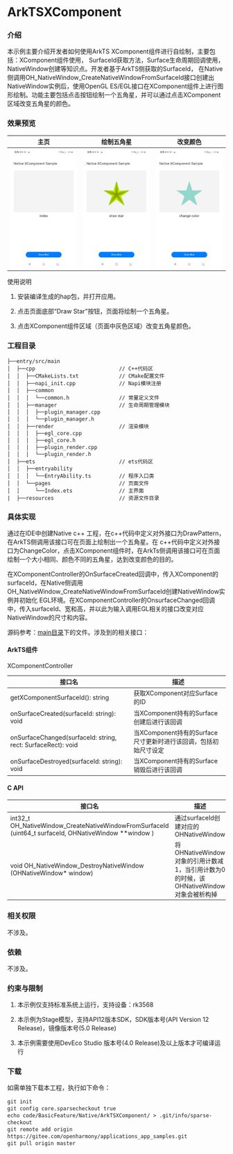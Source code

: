 # ArkTSXComponent

### 介绍

本示例主要介绍开发者如何使用ArkTS XComponent组件进行自绘制，主要包括：XComponent组件使用，
SurfaceId获取方法，Surface生命周期回调使用，NativeWindow创建等知识点。开发者基于ArkTS侧获取的SurfaceId，
在Native侧调用OH_NativeWindow_CreateNativeWindowFromSurfaceId接口创建出NativeWindow实例后，使用OpenGL ES/EGL接口在XComponent组件上进行图形绘制。功能主要包括点击按钮绘制一个五角星，并可以通过点击XComponent区域改变五角星的颜色。

### 效果预览

| 主页                                   | 绘制五角星                                         | 改变颜色                                                |
|--------------------------------------|-----------------------------------------------|-----------------------------------------------------|
| ![main](screenshots/device/main.png) | ![draw star](screenshots/device/drawStar.png) | ![change color](screenshots/device/changeColor.png) |

使用说明

1. 安装编译生成的hap包，并打开应用。

2. 点击页面底部“Draw Star”按钮，页面将绘制一个五角星。

3. 点击XComponent组件区域（页面中灰色区域）改变五角星颜色。


### 工程目录

```
├──entry/src/main
│  ├──cpp                           // C++代码区
│  │  ├──CMakeLists.txt             // CMake配置文件
│  │  ├──napi_init.cpp              // Napi模块注册
│  │  ├──common
│  │  │  └──common.h                // 常量定义文件
│  │  ├──manager                    // 生命周期管理模块
│  │  │  ├──plugin_manager.cpp
│  │  │  └──plugin_manager.h
│  │  ├──render                     // 渲染模块
│  │  │  ├──egl_core.cpp
│  │  │  ├──egl_core.h
│  │  │  ├──plugin_render.cpp
│  │  │  └──plugin_render.h
│  ├──ets                           // ets代码区
│  │  ├──entryability
│  │  │  └──EntryAbility.ts         // 程序入口类
│  │  └──pages                      // 页面文件
│  │     └──Index.ets               // 主界面
|  ├──resources         			// 资源文件目录
```

### 具体实现

通过在IDE中创建Native c++ 工程，在c++代码中定义对外接口为DrawPattern，在ArkTS侧调用该接口可在页面上绘制出一个五角星。在
c++代码中定义对外接口为ChangeColor，点击XComponent组件时，在ArkTs侧调用该接口可在页面绘制一个大小相同、颜色不同的五角星，达到改变颜色的目的。

在XComponentController的OnSurfaceCreated回调中，传入XComponent的surfaceId，在Native侧调用OH_NativeWindow_CreateNativeWindowFromSurfaceId创建NativeWindow实例并初始化
EGL环境。在XComponentController的OnsurfaceChanged回调中，传入surfaceId、宽和高，并以此为输入调用EGL相关的接口改变对应NativeWindow的尺寸和内容。

源码参考：[main目录](entry/src/main/)下的文件。涉及到的相关接口：

#### ArkTS组件
XComponentController

| 接口名                                       | 描述                       |
|-------------------------------------------|--------------------------|
| getXComponentSurfaceId(): string          | 获取XComponent对应Surface的ID |
| onSurfaceCreated(surfaceId: string): void |当XComponent持有的Surface创建后进行该回调|
|onSurfaceChanged(surfaceId: string, rect: SurfaceRect): void|当XComponent持有的Surface尺寸更新时进行该回调，包括初始尺寸设定|
|onSurfaceDestroyed(surfaceId: string): void|当XComponent持有的Surface销毁后进行该回调|

#### C API
| 接口名                                       | 描述                       |
|-------------------------------------------|--------------------------|
| int32_t OH_NativeWindow_CreateNativeWindowFromSurfaceId (uint64_t surfaceId, OHNativeWindow **window )         | 通过surfaceId创建对应的OHNativeWindow |
| void OH_NativeWindow_DestroyNativeWindow (OHNativeWindow* window)|将OHNativeWindow对象的引用计数减1，当引用计数为0的时候，该OHNativeWindow对象会被析构掉|


### 相关权限

不涉及。

### 依赖

不涉及。

### 约束与限制

1. 本示例仅支持标准系统上运行，支持设备：rk3568

2. 本示例为Stage模型，支持API12版本SDK，SDK版本号(API Version 12 Release)，镜像版本号(5.0 Release)

3. 本示例需要使用DevEco Studio 版本号(4.0 Release)及以上版本才可编译运行

### 下载

如需单独下载本工程，执行如下命令：

```
git init
git config core.sparsecheckout true
echo code/BasicFeature/Native/ArkTSXComponent/ > .git/info/sparse-checkout
git remote add origin https://gitee.com/openharmony/applications_app_samples.git
git pull origin master
```

